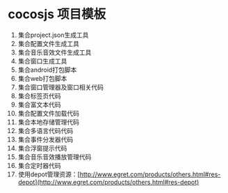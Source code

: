 # cocosjs 项目模板 #

1. 集合project.json生成工具
1. 集合配置文件生成工具
1. 集合音乐音效文件生成工具
1. 集合窗口生成工具
1. 集合android打包脚本
1. 集合web打包脚本
1. 集合窗口管理器及窗口相关代码
1. 集合标签页代码
1. 集合富文本代码
1. 集合配置文件加载代码
1. 集合本地存储管理代码
1. 集合多语言代码代码
1. 集合事件分发器代码
1. 集合浮窗提示代码
1. 集合音乐音效播放管理代码
1. 集合定时器代码
1. 使用depot管理资源：[http://www.egret.com/products/others.html#res-depot](http://www.egret.com/products/others.html#res-depot)

